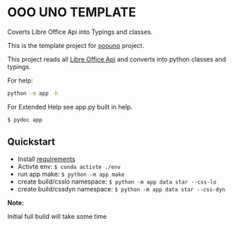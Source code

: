 # OOO UNO TEMPLATE

Coverts Libre Office Api into Typings and classes.

This is the template project for [ooouno](https://github.com/Amourspirit/python-ooouno) project.

This project reads all [Libre Office Api](https://api.libreoffice.org/docs/idl/ref/namespacecom_1_1sun_1_1star.html) and converts into python classes and typings.

For help:

```bash
python -m app -h
```

For Extended Help see app.py built in help.

```bash
$ pydoc app
```

## Quickstart

* Install [requirements](docs/setup_env.rst)
* Activte env: `$ conda activte ./env`
* run app make: `$ python -m app make`
* create build/csslo namespace: `$ python -m app data star --css-lo`
* create build/cssdyn namespace: `$ python -m app data star --css-dyn`

**Note:**

Initial full build will take some time
